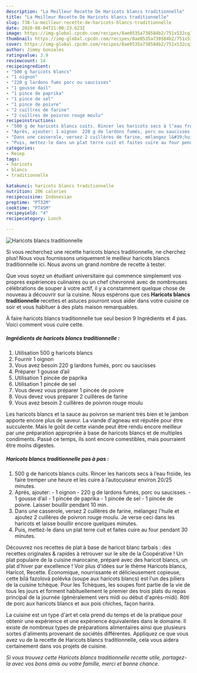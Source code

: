 ```yaml
---
description: "La Meilleur Recette De Haricots blancs traditionnelle"
title: "La Meilleur Recette De Haricots blancs traditionnelle"
slug: 738-la-meilleur-recette-de-haricots-blancs-traditionnelle
date: 2020-08-04T21:00:23.623Z
image: https://img-global.cpcdn.com/recipes/8ae0535a738584b2/751x532cq70/haricots-blancs-traditionnelle-photo-principale-de-la-recette.jpg
thumbnail: https://img-global.cpcdn.com/recipes/8ae0535a738584b2/751x532cq70/haricots-blancs-traditionnelle-photo-principale-de-la-recette.jpg
cover: https://img-global.cpcdn.com/recipes/8ae0535a738584b2/751x532cq70/haricots-blancs-traditionnelle-photo-principale-de-la-recette.jpg
author: Jimmy Gonzales
ratingvalue: 3.9
reviewcount: 14
recipeingredient:
- "500 g haricots blancs"
- "1 oignon"
- "220 g lardons fums porc ou saucisses"
- "1 gousse dail"
- "1 pince de paprika"
- "1 pince de sel"
- "1 pince de poivre"
- "2 cuillres de farine"
- "2 cuillres de poivron rouge moulu"
recipeinstructions:
- "500 g de haricots blancs cuits. Rincer les haricots secs à l’eau froide, les faire tremper une heure et les cuire à l’autocuiseur environ 20/25 minutes."
- "Aprés, ajouter: 1 oignon  220 g de lardons fumés, porc ou saucisses. 1 gousse d’ail 1 pincée de paprika 1 pincée de sel 1 pincée de poivre. Laisser bouillir pendant 10 min."
- "Dans une casserole, versez 2 cuillères de farine, mélangez l&#39;huile et ajoutez 2 cuillères de poivron rouge moulu. Je verse ceci dans les haricots et laisse bouillir encore quelques minutes."
- "Puis, mettez-le dans un plat terre cuit et faites cuire au four pendant 30 minutes."
categories:
- Resep
tags:
- haricots
- blancs
- traditionnelle

katakunci: haricots blancs traditionnelle 
nutrition: 206 calories
recipecuisine: Indonesian
preptime: "PT32M"
cooktime: "PT45M"
recipeyield: "4"
recipecategory: Lunch

---
```



![Haricots blancs traditionnelle](https://img-global.cpcdn.com/recipes/8ae0535a738584b2/751x532cq70/haricots-blancs-traditionnelle-photo-principale-de-la-recette.jpg)

Si vous recherchez une recette haricots blancs traditionnelle, ne cherchez plus! Nous vous fournissons uniquement le meilleur haricots blancs traditionnelle ici. Nous avons un grand nombre de recette à tester.

Que vous soyez un étudiant universitaire qui commence simplement vos propres expériences culinaires ou un chef chevronné avec de nombreuses célébrations de souper à votre actif, il y a constamment quelque chose de nouveau à découvrir sur la cuisine. Nous espérons que ces <strong> Haricots blancs traditionnelle </strong> recettes et astuces pourront vous aider dans votre cuisine ce soir et vous habituer à des plats maison remarquables.

<!--inarticleads1-->

À faire haricots blancs traditionnelle tue seul besion 9 Ingrédients et 4 pas. Voici comment vous cuire cette.

##### Ingrédients de haricots blancs traditionnelle :

1. Utilisation 500 g haricots blancs
1. Fournir 1 oignon
1. Vous avez besoin 220 g lardons fumés, porc ou saucisses
1. Préparer 1 gousse d’ail
1. Utilisation 1 pincée de paprika
1. Utilisation 1 pincée de sel
1. Vous devez vous préparer 1 pincée de poivre
1. Vous devez vous préparer 2 cuillères de farine
1. Vous avez besoin 2 cuillères de poivron rouge moulu


Les haricots blancs et la sauce au poivron se marient très bien et le jambon apporte encore plus de saveur. La viande d&#39;agneau est réputée pour être succulente. Mais le goût de cette viande peut être rendu encore meilleur par une préparation appropriée à base de haricots blancs et de multiples condiments. Passé ce temps, ils sont encore comestibles, mais pourraient être moins digestes. 

<!--inarticleads2-->

##### Haricots blancs traditionnelle pas à pas :

1. 500 g de haricots blancs cuits. Rincer les haricots secs à l’eau froide, les faire tremper une heure et les cuire à l’autocuiseur environ 20/25 minutes.
1. Aprés, ajouter: - 1 oignon  - 220 g de lardons fumés, porc ou saucisses. - 1 gousse d’ail - 1 pincée de paprika - 1 pincée de sel - 1 pincée de poivre. Laisser bouillir pendant 10 min.
1. Dans une casserole, versez 2 cuillères de farine, mélangez l&#39;huile et ajoutez 2 cuillères de poivron rouge moulu. Je verse ceci dans les haricots et laisse bouillir encore quelques minutes.
1. Puis, mettez-le dans un plat terre cuit et faites cuire au four pendant 30 minutes.


Découvrez nos recettes de plat à base de haricot blanc tarbais : des recettes originales &amp; rapides à retrouver sur le site de la Coopérative ! Un plat populaire de la cuisine marocaine, préparé avec des haricot blancs, un plat d&#39;hiver par excellence ! Voir plus d&#39;idées sur le thème Haricots blancs, Haricot, Recette. Économique, nourrissante et délicieusement copieuse, cette bílá fazolová polévka (soupe aux haricots blancs) est l&#39;un des piliers de la cuisine tchèque. Pour les Tchèques, les soupes font partie de la vie de tous les jours et forment habituellement le premier des trois plats du repas principal de la journée (généralement vers midi ou début d&#39;après-midi). Rôti de porc aux haricots blancs et aux pois chiches, façon harira. 

<!--inarticleads1-->

<p>
La cuisine est un type d'art et cela prend du temps et de la pratique pour obtenir une expérience et une expérience équivalentes dans le domaine. Il existe de nombreux types de préparations alimentaires ainsi que plusieurs sortes d'aliments provenant de sociétés différentes. Appliquez ce que vous avez vu de la recette de Haricots blancs traditionnelle, cela vous aidera certainement dans vos projets de cuisine.
</p>

<p>
<i>Si vous trouvez cette Haricots blancs traditionnelle recette utile, partagez-la avec vos bons amis ou votre famille, merci et bonne chance.</i>
</p>
